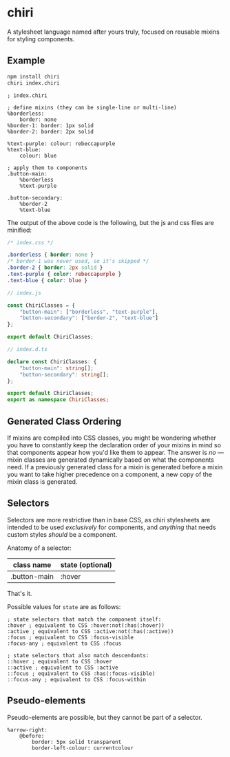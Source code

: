 # chiri
A stylesheet language named after yours truly, focused on reusable mixins for styling components.

## Example

```sh
npm install chiri
chiri index.chiri
```

```chiri
; index.chiri

; define mixins (they can be single-line or multi-line)
%borderless:
	border: none
%border-1: border: 1px solid
%border-2: border: 2px solid

%text-purple: colour: rebeccapurple
%text-blue:
	colour: blue

; apply them to components
.button-main:
	%borderless
	%text-purple
	
.button-secondary:
	%border-2
	%text-blue
```

The output of the above code is the following, but the js and css files are minified:

```css
/* index.css */

.borderless { border: none }
/* border-1 was never used, so it's skipped */
.border-2 { border: 2px solid }
.text-purple { color: rebeccapurple }
.text-blue { color: blue }
```

```js
// index.js

const ChiriClasses = {
    "button-main": ["borderless", "text-purple"],
    "button-secondary": ["border-2", "text-blue"]
};

export default ChiriClasses;
```

```ts
// index.d.ts

declare const ChiriClasses: {
	"button-main": string[];
	"button-secondary": string[];
};

export default ChiriClasses;
export as namespace ChiriClasses;
```

## Generated Class Ordering
If mixins are compiled into CSS classes, you might be wondering whether you have to constantly keep the declaration order of your mixins in mind so that components appear how you'd like them to appear. The answer is *no* — mixin classes are generated dynamically based on what the components need. If a previously generated class for a mixin is generated before a mixin you want to take higher precedence on a component, a new copy of the mixin class is generated.

## Selectors
Selectors are more restrictive than in base CSS, as chiri stylesheets are intended to be used *exclusively* for components, and *anything* that needs custom styles *should* be a component.

Anatomy of a selector:

class name|state (optional)
-|-
.button-main|:hover

That's it.

Possible values for `state` are as follows:
```
; state selectors that match the component itself:
:hover ; equivalent to CSS :hover:not(:has(:hover))
:active ; equivalent to CSS :active:not(:has(:active))
:focus ; equivalent to CSS :focus-visible
:focus-any ; equivalent to CSS :focus

; state selectors that also match descendants:
::hover ; equivalent to CSS :hover
::active ; equivalent to CSS :active
::focus ; equivalent to CSS :has(:focus-visible)
::focus-any ; equivalent to CSS :focus-within
```

## Pseudo-elements
Pseudo-elements are possible, but they cannot be part of a selector.

```chiri
%arrow-right:
	@before:
		border: 5px solid transparent
		border-left-colour: currentcolour
```

